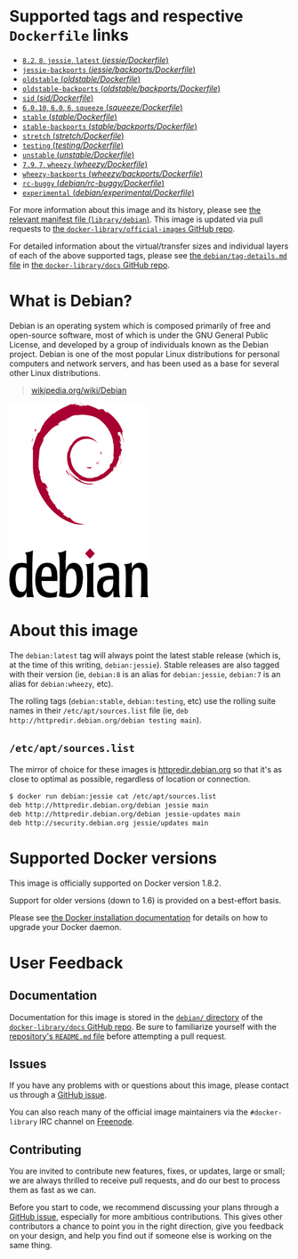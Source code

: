 # Supported tags and respective `Dockerfile` links

-	[`8.2`, `8`, `jessie`, `latest` (*jessie/Dockerfile*)](https://github.com/tianon/docker-brew-debian/blob/fbf1d76bdcba758d49f5fbf5c591e5149658e991/jessie/Dockerfile)
-	[`jessie-backports` (*jessie/backports/Dockerfile*)](https://github.com/tianon/docker-brew-debian/blob/fbf1d76bdcba758d49f5fbf5c591e5149658e991/jessie/backports/Dockerfile)
-	[`oldstable` (*oldstable/Dockerfile*)](https://github.com/tianon/docker-brew-debian/blob/fbf1d76bdcba758d49f5fbf5c591e5149658e991/oldstable/Dockerfile)
-	[`oldstable-backports` (*oldstable/backports/Dockerfile*)](https://github.com/tianon/docker-brew-debian/blob/fbf1d76bdcba758d49f5fbf5c591e5149658e991/oldstable/backports/Dockerfile)
-	[`sid` (*sid/Dockerfile*)](https://github.com/tianon/docker-brew-debian/blob/fbf1d76bdcba758d49f5fbf5c591e5149658e991/sid/Dockerfile)
-	[`6.0.10`, `6.0`, `6`, `squeeze` (*squeeze/Dockerfile*)](https://github.com/tianon/docker-brew-debian/blob/fbf1d76bdcba758d49f5fbf5c591e5149658e991/squeeze/Dockerfile)
-	[`stable` (*stable/Dockerfile*)](https://github.com/tianon/docker-brew-debian/blob/fbf1d76bdcba758d49f5fbf5c591e5149658e991/stable/Dockerfile)
-	[`stable-backports` (*stable/backports/Dockerfile*)](https://github.com/tianon/docker-brew-debian/blob/fbf1d76bdcba758d49f5fbf5c591e5149658e991/stable/backports/Dockerfile)
-	[`stretch` (*stretch/Dockerfile*)](https://github.com/tianon/docker-brew-debian/blob/fbf1d76bdcba758d49f5fbf5c591e5149658e991/stretch/Dockerfile)
-	[`testing` (*testing/Dockerfile*)](https://github.com/tianon/docker-brew-debian/blob/fbf1d76bdcba758d49f5fbf5c591e5149658e991/testing/Dockerfile)
-	[`unstable` (*unstable/Dockerfile*)](https://github.com/tianon/docker-brew-debian/blob/fbf1d76bdcba758d49f5fbf5c591e5149658e991/unstable/Dockerfile)
-	[`7.9`, `7`, `wheezy` (*wheezy/Dockerfile*)](https://github.com/tianon/docker-brew-debian/blob/fbf1d76bdcba758d49f5fbf5c591e5149658e991/wheezy/Dockerfile)
-	[`wheezy-backports` (*wheezy/backports/Dockerfile*)](https://github.com/tianon/docker-brew-debian/blob/fbf1d76bdcba758d49f5fbf5c591e5149658e991/wheezy/backports/Dockerfile)
-	[`rc-buggy` (*debian/rc-buggy/Dockerfile*)](https://github.com/tianon/dockerfiles/blob/22a998f815d55217afa0075411b810b8889ceac1/debian/rc-buggy/Dockerfile)
-	[`experimental` (*debian/experimental/Dockerfile*)](https://github.com/tianon/dockerfiles/blob/22a998f815d55217afa0075411b810b8889ceac1/debian/experimental/Dockerfile)

For more information about this image and its history, please see [the relevant manifest file (`library/debian`)](https://github.com/docker-library/official-images/blob/master/library/debian). This image is updated via pull requests to [the `docker-library/official-images` GitHub repo](https://github.com/docker-library/official-images).

For detailed information about the virtual/transfer sizes and individual layers of each of the above supported tags, please see [the `debian/tag-details.md` file](https://github.com/docker-library/docs/blob/master/debian/tag-details.md) in [the `docker-library/docs` GitHub repo](https://github.com/docker-library/docs).

# What is Debian?

Debian is an operating system which is composed primarily of free and open-source software, most of which is under the GNU General Public License, and developed by a group of individuals known as the Debian project. Debian is one of the most popular Linux distributions for personal computers and network servers, and has been used as a base for several other Linux distributions.

> [wikipedia.org/wiki/Debian](https://en.wikipedia.org/wiki/Debian)

![logo](https://raw.githubusercontent.com/docker-library/docs/master/debian/logo.png)

# About this image

The `debian:latest` tag will always point the latest stable release (which is, at the time of this writing, `debian:jessie`). Stable releases are also tagged with their version (ie, `debian:8` is an alias for `debian:jessie`, `debian:7` is an alias for `debian:wheezy`, etc).

The rolling tags (`debian:stable`, `debian:testing`, etc) use the rolling suite names in their `/etc/apt/sources.list` file (ie, `deb
http://httpredir.debian.org/debian testing main`).

## `/etc/apt/sources.list`

The mirror of choice for these images is [httpredir.debian.org](http://httpredir.debian.org) so that it's as close to optimal as possible, regardless of location or connection.

```console
$ docker run debian:jessie cat /etc/apt/sources.list
deb http://httpredir.debian.org/debian jessie main
deb http://httpredir.debian.org/debian jessie-updates main
deb http://security.debian.org jessie/updates main
```

# Supported Docker versions

This image is officially supported on Docker version 1.8.2.

Support for older versions (down to 1.6) is provided on a best-effort basis.

Please see [the Docker installation documentation](https://docs.docker.com/installation/) for details on how to upgrade your Docker daemon.

# User Feedback

## Documentation

Documentation for this image is stored in the [`debian/` directory](https://github.com/docker-library/docs/tree/master/debian) of the [`docker-library/docs` GitHub repo](https://github.com/docker-library/docs). Be sure to familiarize yourself with the [repository's `README.md` file](https://github.com/docker-library/docs/blob/master/README.md) before attempting a pull request.

## Issues

If you have any problems with or questions about this image, please contact us through a [GitHub issue](https://github.com/tianon/docker-brew-debian/issues).

You can also reach many of the official image maintainers via the `#docker-library` IRC channel on [Freenode](https://freenode.net).

## Contributing

You are invited to contribute new features, fixes, or updates, large or small; we are always thrilled to receive pull requests, and do our best to process them as fast as we can.

Before you start to code, we recommend discussing your plans through a [GitHub issue](https://github.com/tianon/docker-brew-debian/issues), especially for more ambitious contributions. This gives other contributors a chance to point you in the right direction, give you feedback on your design, and help you find out if someone else is working on the same thing.
